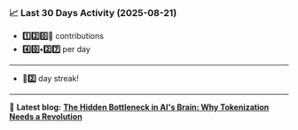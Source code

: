 <!--START_STATS-->
### 📈 Last 30 Days Activity (2025-08-21)  
- **1️⃣2️⃣0️⃣🎱** contributions  
- **4️⃣0️⃣•2️⃣7️⃣** per day
---
- **🎱2️⃣** day streak!
---
📝 **Latest blog:** [**The Hidden Bottleneck in AI's Brain: Why Tokenization Needs a Revolution**](https://andriak.com/blog/tokenization-revolution)
<!--END_STATS-->
